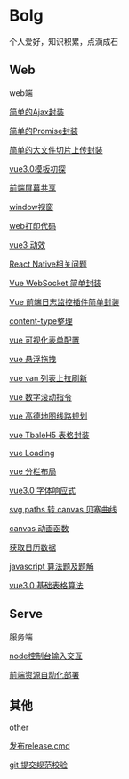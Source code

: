 # Bolg

个人爱好，知识积累，点滴成石

## Web

web端

[简单的Ajax封装](./web/Ajax/index.md)

[简单的Promise封装](web/Promise/PromiseClass.ts)

[简单的大文件切片上传封装](web/Upload/Upload.vue)

[vue3.0模板初探](https://github.com/zys8119/vuit/tree/master/v3Template)

[前端屏幕共享](web/screenSharing/index.vue)

[window视窗](web/window/index.vue)

[web打印代码](web/print/index.md)

[vue3 动效](web/3D/index.md)

[React Native相关问题](web/ReactNative/index.md)

[Vue WebSocket 简单封装](web/WebSocket/index.md)

[Vue 前端日志监控插件简单封装](web/Console/index.md)

[content-type整理](web/ContentType.md)

[vue 可视化表单配置](web/OneThingJointOffice/index.md)

[vue 悬浮拖拽](web/suspension/suspension.js)

[vue van 列表上拉刷新](web/ListPage.vue)

[vue 数字滚动指令](web/VueNumber/README.md)

[vue 高德地图线路规划](web/amap/README.md)

[vue TbaleH5 表格封装](web/TbaleH5.md)

[vue Loading](web/Loading.md)

[vue 分栏布局](web/LayoutSplit.vue)

[vue3.0 字体响应式](web/FontResponse/index.md)

[svg paths 转 canvas 贝塞曲线](web/svgToBezierCurve/index.md)

[canvas 动画函数](web/canvas/animation.ts)

[获取日历数据](web/CalendarDataJs.ts)

[javascript 算法题及题解](web/JavascriptAlgorithm.md)

[vue3.0 基础表格算法](web/vue3table.md)



## Serve

服务端

[node控制台输入交互](serve/node/input.md)

[前端资源自动化部署](serve/node/buildServe.js)

## 其他

other

[发布release.cmd](./other/发布release.cmd)

[git 提交规范校验](./other/HooksCommitMsg.js)
